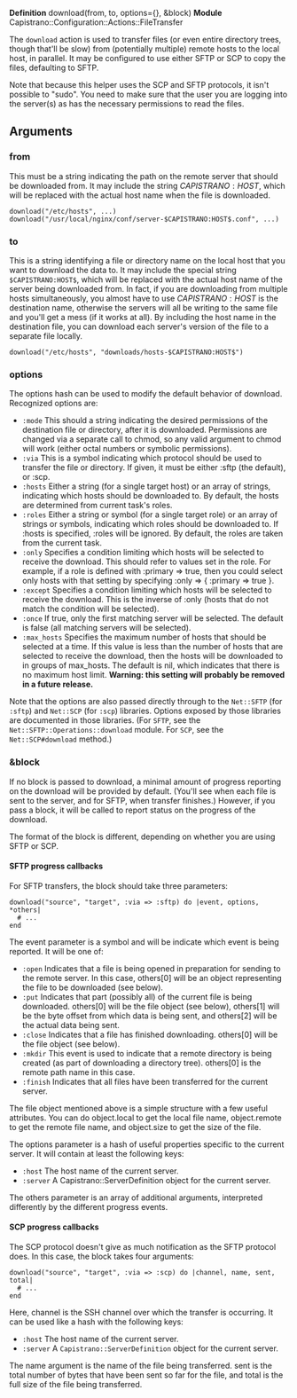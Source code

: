 **Definition**
    download(from, to, options={}, &block) 
**Module**
    Capistrano::Configuration::Actions::FileTransfer 

The `download` action is used to transfer files (or even entire directory trees, though that'll be slow) from (potentially multiple) remote hosts to the local host, in parallel. It may be configured to use either SFTP or SCP to copy the files, defaulting to SFTP.

Note that because this helper uses the SCP and SFTP protocols, it isn't possible to "sudo". You need to make sure that the user you are logging into the server(s) as has the necessary permissions to read the files.

## Arguments

### from

This must be a string indicating the path on the remote server that should be downloaded from. It may include the string $CAPISTRANO:HOST$, which will be replaced with the actual host name when the file is downloaded.

    download("/etc/hosts", ...)
    download("/usr/local/nginx/conf/server-$CAPISTRANO:HOST$.conf", ...)

### to

This is a string identifying a file or directory name on the local host that you want to download the data to. It may include the special string `$CAPISTRANO:HOST$`, which will be replaced with the actual host name of the server being downloaded from. In fact, if you are downloading from multiple hosts simultaneously, you almost have to use $CAPISTRANO:HOST$ is the destination name, otherwise the servers will all be writing to the same file and you'll get a mess (if it works at all). By including the host name in the destination file, you can download each server's version of the file to a separate file locally.

    download("/etc/hosts", "downloads/hosts-$CAPISTRANO:HOST$")

### options

The options hash can be used to modify the default behavior of download. Recognized options are: 

* `:mode` This should a string indicating the desired permissions of the destination file or directory, after it is downloaded. Permissions are changed via a separate call to chmod, so any valid argument to chmod will work (either octal numbers or symbolic permissions). 
* `:via` This is a symbol indicating which protocol should be used to transfer the file or directory. If given, it must be either :sftp (the default), or :scp. 
* `:hosts` Either a string (for a single target host) or an array of strings, indicating which hosts should be downloaded to. By default, the hosts are determined from current task's roles. 
* `:roles` Either a string or symbol (for a single target role) or an array of strings or symbols, indicating which roles should be downloaded to. If :hosts is specified, :roles will be ignored. By default, the roles are taken from the current task. 
* `:only` Specifies a condition limiting which hosts will be selected to receive the download. This should refer to values set in the role. For example, if a role is defined with :primary => true, then you could select only hosts with that setting by specifying :only => { :primary => true }. 
* `:except` Specifies a condition limiting which hosts will be selected to receive the download. This is the inverse of :only (hosts that do not match the condition will be selected). 
* `:once` If true, only the first matching server will be selected. The default is false (all matching servers will be selected). 
* `:max_hosts`     Specifies the maximum number of hosts that should be selected at a time. If this value is less than the number of hosts that are selected to receive the download, then the hosts will be downloaded to in groups of max_hosts. The default is nil, which indicates that there is no maximum host limit. **Warning: this setting will probably be removed in a future release.**

Note that the options are also passed directly through to the `Net::SFTP` (for `:sftp`) and `Net::SCP` (for `:scp`) libraries. Options exposed by those libraries are documented in those libraries. (For `SFTP`, see the `Net::SFTP::Operations::download` module. For `SCP`, see the `Net::SCP#download` method.)

###  &block

If no block is passed to download, a minimal amount of progress reporting on the download will be provided by default. (You'll see when each file is sent to the server, and for SFTP, when transfer finishes.) However, if you pass a block, it will be called to report status on the progress of the download.

The format of the block is different, depending on whether you are using SFTP or SCP. 

####  SFTP progress callbacks

For SFTP transfers, the block should take three parameters:

    download("source", "target", :via => :sftp) do |event, options, *others|
      # ...
    end

The event parameter is a symbol and will be indicate which event is being reported. It will be one of:

* `:open` Indicates that a file is being opened in preparation for sending to the remote server. In this case, others[0] will be an object representing the file to be downloaded (see below). 
* `:put` Indicates that part (possibly all) of the current file is being downloaded. others[0] will be the file object (see below), others[1] will be the byte offset from which data is being sent, and others[2] will be the actual data being sent. 
* `:close` Indicates that a file has finished downloading. others[0] will be the file object (see below). 
* `:mkdir` This event is used to indicate that a remote directory is being created (as part of downloading a directory tree). others[0] is the remote path name in this case. 
* `:finish` Indicates that all files have been transferred for the current server. 

The file object mentioned above is a simple structure with a few useful attributes. You can do object.local to get the local file name, object.remote to get the remote file name, and object.size to get the size of the file.

The options parameter is a hash of useful properties specific to the current server. It will contain at least the following keys:

* `:host` The host name of the current server. 
* `:server` A Capistrano::ServerDefinition object for the current server. 

The others parameter is an array of additional arguments, interpreted differently by the different progress events. 

####  SCP progress callbacks

The SCP protocol doesn't give as much notification as the SFTP protocol does. In this case, the block takes four arguments:

    download("source", "target", :via => :scp) do |channel, name, sent, total|
      # ...
    end

Here, channel is the SSH channel over which the transfer is occurring. It can be used like a hash with the following keys:

* `:host` The host name of the current server. 
* `:server` A `Capistrano::ServerDefinition` object for the current server. 

The name argument is the name of the file being transferred. sent is the total number of bytes that have been sent so far for the file, and total is the full size of the file being transferred.
